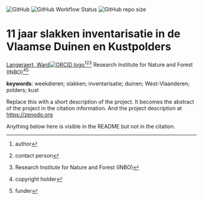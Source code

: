 <!-- badges: start -->
![GitHub](https://img.shields.io/github/license/none/slakindu-report-5)
![GitHub Workflow Status](https://img.shields.io/github/actions/workflow/status/none/slakindu-report-5/check-project)
![GitHub repo size](https://img.shields.io/github/repo-size/none/slakindu-report-5)
<!-- badges: end -->

# 11 jaar slakken inventarisatie in de Vlaamse Duinen en Kustpolders

[Langeraert, Ward![ORCID logo](https://info.orcid.org/wp-content/uploads/2019/11/orcid_16x16.png)](https://orcid.org/0000-0002-5900-8109)[^aut][^cre][^inbo.be]
Research Institute for Nature and Forest (INBO)[^cph][^fnd]

[^cph]: copyright holder
[^fnd]: funder
[^aut]: author
[^cre]: contact person
[^inbo.be]: Research Institute for Nature and Forest (INBO)

**keywords**: weekdieren; slakken; inventarisatie; duinen; West-Vlaanderen; polders; kust

<!-- community: inbo -->

<!-- description: start -->
Replace this with a short description of the project.
It becomes the abstract of the project in the citation information.
And the project description at https://zenodo.org
<!-- description: end -->

Anything below here is visible in the README but not in the citation.
